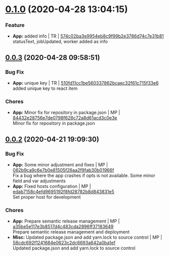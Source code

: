 <a name="0.1.0"></a>
 
# [0.1.0](https://github.com/mmpro/ac-bull-dashboard/compare/v0.0.3..v0.1.0) (2020-04-28 13:04:15)


### Feature

* **App:** added info | TR | [574c02ba3e9954eb8c9f99b2e3786d74c7e31b81](https://github.com/mmpro/ac-bull-dashboard/commit/574c02ba3e9954eb8c9f99b2e3786d74c7e31b81)    
statusText, jobUpdated, worker added as info
<a name="0.0.3"></a>

## [0.0.3](https://github.com/mmpro/ac-bull-dashboard/compare/v0.0.2..v0.0.3) (2020-04-28 09:58:51)


### Bug Fix

* **App:** unique key | TR | [510fd11cc1be560337862bcaec32f61c715f33e6](https://github.com/mmpro/ac-bull-dashboard/commit/510fd11cc1be560337862bcaec32f61c715f33e6)    
added unique key to react item
### Chores

* **App:** Minor fix for repository in package.json | MP | [84432e28756e7de0798f628c72a8d61acd3c0e3e](https://github.com/mmpro/ac-bull-dashboard/commit/84432e28756e7de0798f628c72a8d61acd3c0e3e)    
Minor fix for repository in package.json
<a name="0.0.2"></a>

## [0.0.2](https://github.com/mmpro/ac-bull-dashboard/compare/v0.0.1..v0.0.2) (2020-04-21 19:09:30)


### Bug Fix

* **App:** Some minor adjustment and fixes | MP | [082b9ca9c6e7b0e81505f26aa2f9fab30b01966f](https://github.com/mmpro/ac-bull-dashboard/commit/082b9ca9c6e7b0e81505f26aa2f9fab30b01966f)    
Fix a bug where the app crashes if opts is not available. Some minor field and var adjustments
* **App:** Fixed hosts configuration | MP | [edab7158c4efd9695192f8fd28782b8d843831e5](https://github.com/mmpro/ac-bull-dashboard/commit/edab7158c4efd9695192f8fd28782b8d843831e5)    
Set proper host for development
### Chores

* **App:** Prepare semantic release management | MP | [a35be5e117e3b8517d4c483cda2896ff37183649](https://github.com/mmpro/ac-bull-dashboard/commit/a35be5e117e3b8517d4c483cda2896ff37183649)    
Prepare semantic release management and deployment
* **Misc:** Updated package.json and add yarn.lock to source control | MP | [58cdc692f1241684e0623c2dc6693a642a0ba1ef](https://github.com/mmpro/ac-bull-dashboard/commit/58cdc692f1241684e0623c2dc6693a642a0ba1ef)    
Updated package.json and add yarn.lock to source control
